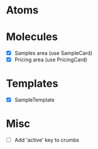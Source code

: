 # Atoms

# Molecules
- [x] Samples area (use SampleCard)
- [x] Pricing area (use PricingCard)

# Templates
- [x] SampleTemplate

# Misc
- [ ] Add 'active' key to crumbs
